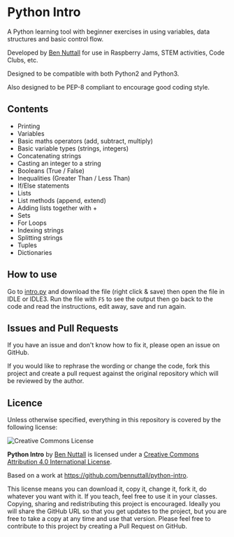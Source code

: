 # Python Intro

A Python learning tool with beginner exercises in using variables, data structures and basic control flow.

Developed by [Ben Nuttall](http://bennuttall.com) for use in Raspberry Jams, STEM activities, Code Clubs, etc.

Designed to be compatible with both Python2 and Python3.

Also designed to be PEP-8 compliant to encourage good coding style.

## Contents

- Printing
- Variables
- Basic maths operators (add, subtract, multiply)
- Basic variable types (strings, integers)
- Concatenating strings
- Casting an integer to a string
- Booleans (True / False)
- Inequalities (Greater Than / Less Than)
- If/Else statements
- Lists
- List methods (append, extend)
- Adding lists together with +
- Sets
- For Loops
- Indexing strings
- Splitting strings
- Tuples
- Dictionaries

## How to use

Go to [intro.py](https://raw.github.com/raspberrypilearning/python-intro/master/intro.py) and download the file (right click & save) then open the file in IDLE or IDLE3. Run the file with `F5` to see the output then go back to the code and read the instructions, edit away, save and run again.

## Issues and Pull Requests

If you have an issue and don't know how to fix it, please open an issue on GitHub.

If you would like to rephrase the wording or change the code, fork this project and create a pull request against the original repository which will be reviewed by the author.

## Licence

Unless otherwise specified, everything in this repository is covered by the following license:

![Creative Commons License](http://i.creativecommons.org/l/by-sa/4.0/88x31.png)

**Python Intro** by [Ben Nuttall](http://bennuttall.com) is licensed under a [Creative Commons Attribution 4.0 International License](http://creativecommons.org/licenses/by-sa/4.0/).

Based on a work at https://github.com/bennuttall/python-intro.

This license means you can download it, copy it, change it, fork it, do whatever you want with it. If you teach, feel free to use it in your classes. Copying, sharing and redistributing this project is encouraged. Ideally you will share the GitHub URL so that you get updates to the project, but you are free to take a copy at any time and use that version. Please feel free to contribute to this project by creating a Pull Request on GitHub.
